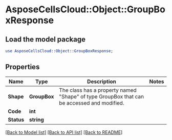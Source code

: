 # AsposeCellsCloud::Object::GroupBoxResponse 

## Load the model package
```perl
use AsposeCellsCloud::Object::GroupBoxResponse;
```

## Properties
Name | Type | Description | Notes
------------ | ------------- | ------------- | -------------
**Shape** | **GroupBox** | The class has a property named "Shape" of type GroupBox that can be accessed and modified. |
**Code** | **int** |  |
**Status** | **string** |  |  

[[Back to Model list]](../README.md#documentation-for-models) [[Back to API list]](../README.md#documentation-for-api-endpoints) [[Back to README]](../README.md)

